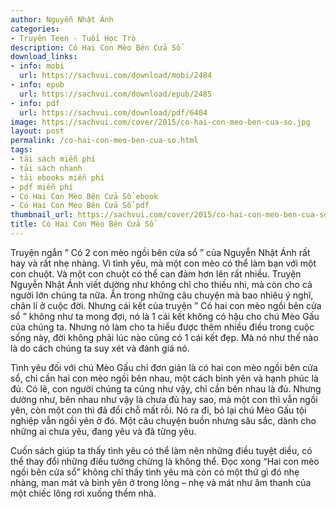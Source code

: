 ```yaml
---
author: Nguyễn Nhật Ánh
categories:
- Truyên Teen - Tuổi Học Trò
description: Có Hai Con Mèo Bên Cửa Sổ
download_links:
- info: mobi
  url: https://sachvui.com/download/mobi/2484
- info: epub
  url: https://sachvui.com/download/epub/2485
- info: pdf
  url: https://sachvui.com/download/pdf/6404
image: https://sachvui.com/cover/2015/co-hai-con-meo-ben-cua-so.jpg
layout: post
permalink: /co-hai-con-meo-ben-cua-so.html
tags:
- tải sách miễn phí
- tải sách nhanh
- tải ebooks miễn phí
- pdf miễn phí
- Có Hai Con Mèo Bên Cửa Sổ ebook
- Có Hai Con Mèo Bên Cửa Sổ pdf
thumbnail_url: https://sachvui.com/cover/2015/co-hai-con-meo-ben-cua-so.jpg
title: Có Hai Con Mèo Bên Cửa Sổ
---
```


 <div class="item-desc text-justify"> <p>Truyện ngắn ” Có 2 con mèo ngồi bên cửa sổ ” của Nguyễn Nhật Ánh rất hay và rất nhẹ nhàng. Vì tình yêu, mà một con mèo có thể làm bạn với một con chuột. Và một con chuột có thể can đảm hơn lên rất nhiều. Truyện Nguyễn Nhật Ánh viết dường như không chỉ cho thiếu nhi, mà còn cho cả người lớn chúng ta nữa. Ẩn trong những câu chuyện mà bao nhiêu ý nghĩ, chân lí ở cuộc đời. Nhưng cái kết của truyện ” Có hai con mèo ngồi bên cửa sổ ” không như ta mong đợi, nó là 1 cái kết không có hậu cho chú Mèo Gấu của chúng ta. Nhưng nó làm cho ta hiểu được thêm nhiều điều trong cuộc sống này, đời không phải lúc nào cũng có 1 cái kết đẹp. Mà nó như thế nào là do cách chúng ta suy xét và đánh giá nó.</p><p>Tình yêu đối với chú Mèo Gấu chỉ đơn giản là có hai con mèo ngồi bên cửa sổ, chỉ cần hai con mèo ngồi bên nhau, một cách bình yên và hạnh phúc là đủ. Có lẽ, con người chúng ta cũng như vậy, chỉ cần bên nhau là đủ. Nhưng dường như, bên nhau như vậy là chưa đủ hay sao, mà một con thì vẫn ngồi yên, còn một con thì đã đổi chỗ mất rồi. Nó ra đi, bỏ lại chú Mèo Gấu tội nghiệp vẫn ngồi yên ở đó. Một câu chuyện buồn nhưng sâu sắc, dành cho những ai chưa yêu, đang yêu và đã từng yêu.</p><p>Cuốn sách giúp ta thấy tình yêu có thể làm nên những điều tuyệt diều, có thể thay đổi những điều tưởng chừng là không thể. Đọc xong “Hai con mèo ngồi bên cửa sổ” không chỉ thấy tình yêu mà còn có một thứ gì đó nhẹ nhàng, man mát và bình yên ở trong lòng – nhẹ và mát như âm thanh của một chiếc lông rơi xuống thềm nhà.</p> </div>
